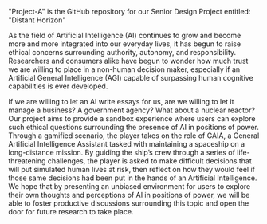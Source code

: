 "Project-A" is the GitHub repository for our Senior Design Project entitled: "Distant Horizon"

As the field of Artificial Intelligence (AI) continues to grow and become more and more integrated into our everyday lives, 
it has begun to raise ethical concerns surrounding authority, autonomy, and responsibility. 
Researchers and consumers alike have begun to wonder how much trust we are willing to place in a non-human decision maker, 
especially if an Artificial General Intelligence (AGI) capable of surpassing human cognitive capabilities is ever developed.

If we are willing to let an AI write essays for us, are we willing to let it manage a business? A government agency?
What about a nuclear reactor?
Our project aims to provide a sandbox experience where users can explore such ethical questions surrounding
the presence of AI in positions of power. Through a gamified scenario, the player takes on the role of GAIA, a
General Artificial Intelligence Assistant tasked with maintaining a spaceship on a long-distance mission. By guiding
the ship’s crew through a series of life-threatening challenges, the player is asked to make difficult decisions that will
put simulated human lives at risk, then reflect on how they would feel if those same decisions had been put in the
hands of an Artificial Intelligence. We hope that by presenting an unbiased environment for users to explore their own
thoughts and perceptions of AI in positions of power, we will be able to foster productive discussions surrounding this
topic and open the door for future research to take place.
